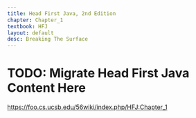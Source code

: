 ```yaml
---
title: Head First Java, 2nd Edition
chapter: Chapter_1
textbook: HFJ
layout: default
desc: Breaking The Surface
---
```


# TODO: Migrate Head First Java Content Here


https://foo.cs.ucsb.edu/56wiki/index.php/HFJ:Chapter_1